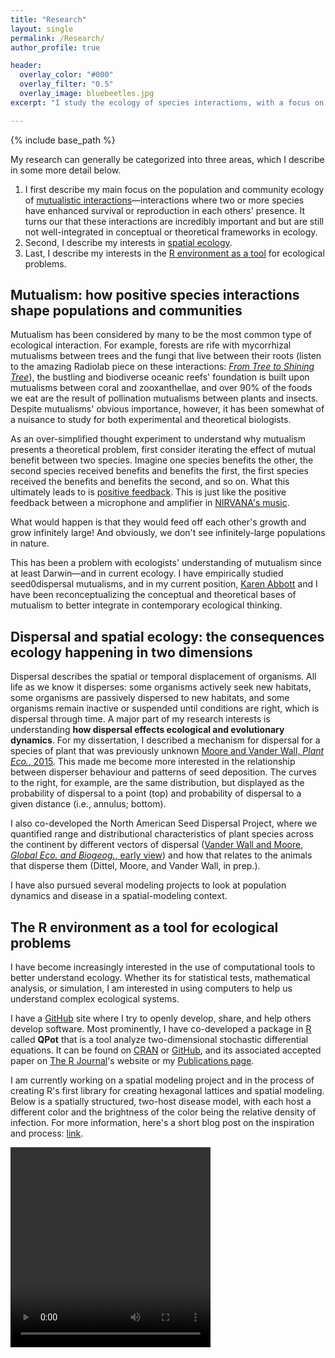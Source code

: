 ```yaml
---
title: "Research"
layout: single
permalink: /Research/
author_profile: true

header:
  overlay_color: "#000"
  overlay_filter: "0.5"
  overlay_image: bluebeetles.jpg
excerpt: "I study the ecology of species interactions, with a focus on both  positive species interactions and species interactions across space . . ."

---
```

{% include base_path %}

My research can generally be categorized into three areas, which I describe in some more detail below.

1. I first describe my main focus on the population and community ecology of [mutualistic interactions](#mutualism)&mdash;interactions where two or more species have enhanced survival or reproduction in each others' presence. It turns our that these interactions are incredibly important and but are still not well-integrated in conceptual or theoretical frameworks in  ecology.
2. Second, I describe my interests in [spatial ecology](#space).
3. Last, I describe my interests in the [R environment as a tool](#REnv) for ecological problems.


## Mutualism&#58; how positive species interactions shape populations and communities <a name="mutualism"></a>

Mutualism has been considered by many to be the most common type of ecological interaction.  For example, forests are rife with mycorrhizal mutualisms between trees and the fungi that live between their roots (listen to the amazing Radiolab piece on these interactions&#58; [*From Tree to Shining Tree*](http://www.radiolab.org/story/from-tree-to-shining-tree/)), the bustling and biodiverse oceanic reefs' foundation is built upon mutualisms between coral and zooxanthellae, and over 90% of the foods we eat are the result of pollination mutualisms between plants and insects.  Despite mutualisms' obvious importance, however, it has been somewhat of a nuisance to study for both experimental and theoretical biologists.

As an over-simplified thought experiment to understand why mutualism presents a theoretical problem, first consider iterating the effect of mutual benefit between two species.  Imagine one species benefits the other, the second species received benefits and benefits the first, the first species received the benefits and benefits the second, and so on.  What this ultimately leads to is [positive feedback](https://en.wikipedia.org/wiki/Positive_feedback).  This is just like the positive feedback between a microphone and amplifier in [NIRVANA's music](https://youtu.be/zagAeZ5eH94?t=6).

What would happen is that they would feed off each other's growth and grow infinitely large!  And obviously, we don't see infinitely-large populations in nature.  

This has been a problem with ecologists' understanding of mutualism since at least Darwin&mdash;and in current ecology.  I have empirically studied seed0dispersal mutualisms, and in my current position, [Karen Abbott](http://www.case.edu/artsci/biol/abbottlab/CWRU/Home.html) and I have been reconceptualizing the conceptual and theoretical bases of mutualism to better integrate in contemporary ecological thinking.

## Dispersal and spatial ecology&#58; the consequences ecology happening in two dimensions <a name="space"></a>
Dispersal describes the spatial or temporal displacement of organisms.  All life as we know it disperses: some organisms actively seek new habitats, some organisms are passively dispersed to new habitats, and some organisms remain inactive or suspended until conditions are right, which is dispersal through time.  A major part of my research interests is understanding **how dispersal effects ecological and evolutionary dynamics**.  For my dissertation, I described a mechanism for dispersal for a species of plant that was previously unknown [Moore and Vander Wall, *Plant Eco.*, 2015](/Publications).  This made me become more interested in the relationship between disperser behaviour and patterns of seed deposition.  The curves to the right, for example, are the same distribution, but displayed as the probability of dispersal to a point (top) and probability of dispersal to a given distance (i.e., annulus; bottom).

I also co-developed the North American Seed Dispersal Project, where we quantified range and distributional characteristics of plant species across the continent by different vectors of dispersal ([Vander Wall and Moore, <i>Global Eco. and Biogeog.</i>, early view](/Publications)) and how that relates to the animals that disperse them (Dittel, Moore, and Vander Wall, in prep.).

I have also pursued several modeling projects to look at population dynamics and disease in a spatial-modeling context.

## The R environment as a tool for ecological problems <a name="REnv"></a>
I have become increasingly interested in the use of computational tools to better understand ecology.  Whether its for statistical tests, mathematical analysis, or simulation, I am interested in using computers to help us understand complex ecological systems.

I have a [GitHub](https://github.com/dispersing) site where I try to openly develop, share, and help others develop software.  Most prominently, I have co-developed a package in [R](https://www.r-project.org) called **QPot** that is a tool analyze two-dimensional stochastic differential equations.  It can be found on [CRAN](https://cran.r-project.org/web/packages/QPot/index.html) or [GitHub](https://github.com/bmarkslash7/QPot), and its associated accepted paper on [The R Journal](https://journal.r-project.org/archive/accepted/)'s website or my [Publications page](/Publications).

I am currently working on a spatial modeling project and in the process of creating R's first library for creating hexagonal lattices and spatial modeling.  Below is a spatially structured, two-host disease model, with each host a different color and the brightness of the color being the relative density of infection. For more information, here's a short blog post on the inspiration and process: [link](/Hexagons.html).

<video width="320" height="320" controls>
    <source src="/images/hex_r5.mp4" type="video/mp4">
</video>